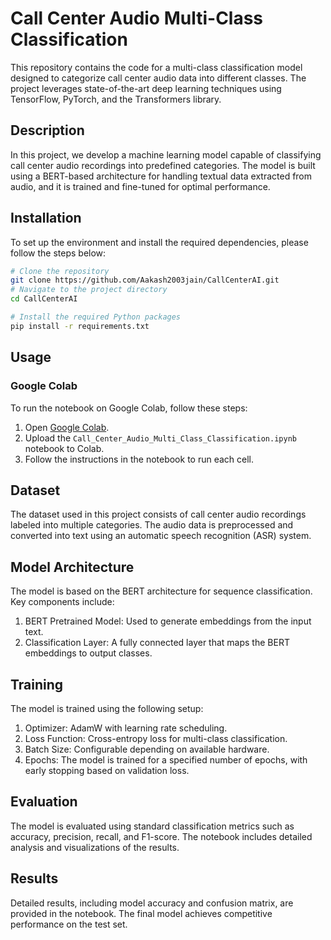 # Call Center Audio Multi-Class Classification

This repository contains the code for a multi-class classification model designed to categorize call center audio data into different classes. The project leverages state-of-the-art deep learning techniques using TensorFlow, PyTorch, and the Transformers library.

## Description

In this project, we develop a machine learning model capable of classifying call center audio recordings into predefined categories. The model is built using a BERT-based architecture for handling textual data extracted from audio, and it is trained and fine-tuned for optimal performance.

## Installation

To set up the environment and install the required dependencies, please follow the steps below:

```bash
# Clone the repository
git clone https://github.com/Aakash2003jain/CallCenterAI.git
# Navigate to the project directory
cd CallCenterAI

# Install the required Python packages
pip install -r requirements.txt

```
## Usage

### Google Colab

To run the notebook on Google Colab, follow these steps:

1. Open [Google Colab](https://colab.research.google.com/).
2. Upload the `Call_Center_Audio_Multi_Class_Classification.ipynb` notebook to Colab.
3. Follow the instructions in the notebook to run each cell.

## Dataset
The dataset used in this project consists of call center audio recordings labeled into multiple categories. The audio data is preprocessed and converted into text using an automatic speech recognition (ASR) system.

## Model Architecture
The model is based on the BERT architecture for sequence classification. Key components include:

1. BERT Pretrained Model: Used to generate embeddings from the input text.
2. Classification Layer: A fully connected layer that maps the BERT embeddings to output classes.

## Training
The model is trained using the following setup:

1. Optimizer: AdamW with learning rate scheduling.
2. Loss Function: Cross-entropy loss for multi-class classification.
3. Batch Size: Configurable depending on available hardware.
4. Epochs: The model is trained for a specified number of epochs, with early stopping based on validation loss.

## Evaluation
The model is evaluated using standard classification metrics such as accuracy, precision, recall, and F1-score. The notebook includes detailed analysis and visualizations of the results.

## Results
Detailed results, including model accuracy and confusion matrix, are provided in the notebook. The final model achieves competitive performance on the test set.
